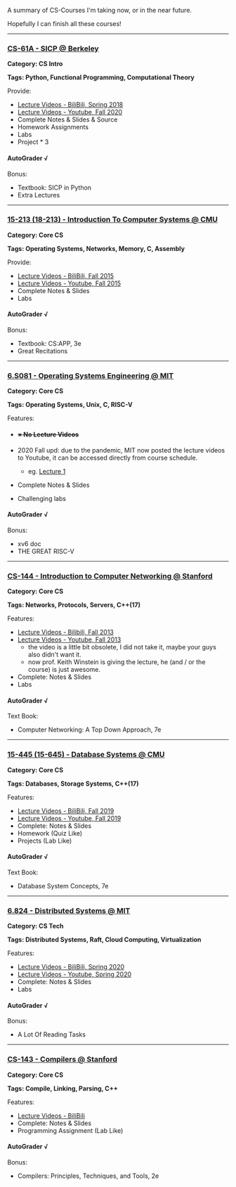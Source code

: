 A summary of CS-Courses I'm taking now, or in the near future.

Hopefully I can finish all these courses!

---

### [CS-61A - SICP @ Berkeley](https://cs61a.org/)

**Category: CS Intro**

**Tags: Python, Functional Programming, Computational Theory**

Provide:

- [Lecture Videos - BiliBili, Spring 2018](https://www.bilibili.com/video/av20538548)
- [Lecture Videos - Youtube, Fall 2020](https://www.youtube.com/c/JohnDeNero/playlists)
- Complete Notes & Slides & Source
- Homework Assignments
- Labs
- Project * 3

#### AutoGrader √

Bonus:
- Textbook: SICP in Python
- Extra Lectures
---

### [15-213 (18-213) - Introduction To Computer Systems @ CMU](http://www.cs.cmu.edu/~213/)

**Category: Core CS**

**Tags: Operating Systems,  Networks, Memory, C, Assembly**

Provide:

- [Lecture Videos - BiliBili, Fall 2015](https://www.bilibili.com/video/av31289365)
- [Lecture Videos - Youtube, Fall 2015](https://www.youtube.com/watch?v=4CpHpFu_KYM&list=PLQ5cMeVTtiJkUilq92Cw9D6RhAJhPJ_JX)
- Complete Notes & Slides
- Labs

#### AutoGrader √

Bonus:
- Textbook: CS:APP, 3e
- Great Recitations
---
### [6.S081 - Operating Systems Engineering @ MIT](https://pdos.csail.mit.edu/6.S081/2020/schedule.html)

**Category: Core CS**

**Tags: Operating Systems, Unix, C, RISC-V**

Features:

- #### ~~× No Lecture Videos~~

- 2020 Fall upd: due to the pandemic, MIT now posted the lecture videos to Youtube, it can be accessed directly from course schedule.

  - eg. [Lecture 1](https://youtu.be/L6YqHxYHa7A)

- Complete Notes & Slides

- Challenging labs

#### AutoGrader √

Bonus:

- xv6 doc
- THE GREAT RISC-V


---

### [CS-144 - Introduction to Computer Networking @ Stanford](https://cs144.github.io/)

**Category: Core CS**

**Tags: Networks, Protocols, Servers, C++(17)**

Features:

- [Lecture Videos - Bilibili, Fall 2013](https://www.bilibili.com/video/BV137411Z7LR)
- [Lecture Videos - Youtube, Fall 2013](https://www.youtube.com/watch?v=nh970YyKRDA&list=PLEAYkSg4uSQ2dr0XO_Nwa5OcdEcaaELSG)
  - the video is a little bit obsolete, I did not take it, maybe your guys also didn't want it.
  - now prof. Keith Winstein is giving the lecture, he (and / or the course) is just awesome.
- Complete: Notes & Slides
- Labs

#### AutoGrader √

Text Book: 

- Computer Networking: A Top Down Approach, 7e

---

### [15-445 (15-645) - Database Systems @ CMU](https://15445.courses.cs.cmu.edu)

**Category: Core CS**

**Tags: Databases, Storage Systems, C++(17)**

Features:

- [Lecture Videos - BiliBili, Fall 2019](https://www.bilibili.com/video/av80249033)
- [Lecture Videos - Youtube, Fall 2019](https://www.youtube.com/watch?v=oeYBdghaIjc&list=PLSE8ODhjZXjbohkNBWQs_otTrBTrjyohi)
- Complete: Notes & Slides
- Homework (Quiz Like)
- Projects (Lab Like) 

#### AutoGrader √

Text Book:

- Database System Concepts, 7e

---

### [6.824 - Distributed Systems @ MIT](https://pdos.csail.mit.edu/6.824/)

**Category: CS Tech**

**Tags: Distributed Systems, Raft, Cloud Computing, Virtualization**

Features:

- [Lecture Videos - BiliBili, Spring 2020](https://www.bilibili.com/video/av87684880)
- [Lecture Videos - Youtube, Spring 2020](https://www.youtube.com/watch?v=cQP8WApzIQQ&list=PLrw6a1wE39_tb2fErI4-WkMbsvGQk9_UB)
- Complete: Notes & Slides
- Labs

#### AutoGrader √

Bonus:

- A Lot Of Reading Tasks

---

### [CS-143 - Compilers @ Stanford](https://web.stanford.edu/class/cs143/)

**Category: Core CS**

**Tags: Compile, Linking, Parsing, C++**

Features:

- [Lecture Videos - BiliBili](https://www.bilibili.com/video/av70600292)
- Complete: Notes & Slides
- Programming Assignment (Lab Like)

#### AutoGrader √

Bonus:

- Compilers: Principles, Techniques, and Tools, 2e

